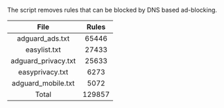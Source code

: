 The script removes rules that can be blocked by DNS based ad-blocking.


| File | Rules |
|:----:|:-----:|
| adguard_ads.txt | 65446 |
| easylist.txt | 27433 |
| adguard_privacy.txt | 25633 |
| easyprivacy.txt | 6273 |
| adguard_mobile.txt | 5072 |
| Total | 129857 |